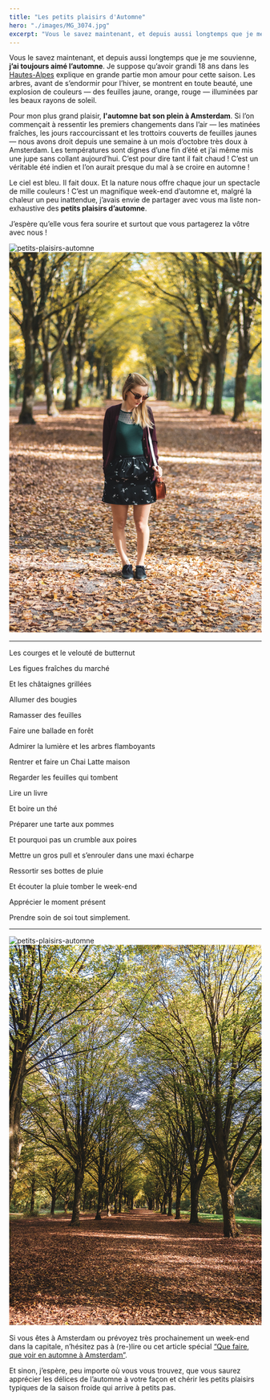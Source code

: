 ```yaml
---
title: "Les petits plaisirs d'Automne"
hero: "./images/MG_3074.jpg"
excerpt: "Vous le savez maintenant, et depuis aussi longtemps que je me souvienne, j’ai toujours aimé l’automne. Je suppose qu’avoir grandi 18 ans dans les Hautes-Alpes explique en grande partie mon amour pour cette saison. Les arbres, avant de s’endormir pour l’hiver, se montrent en toute beauté, une explosion de couleurs — des feuilles jaune, orange,"
---
```

Vous le savez maintenant, et depuis aussi longtemps que je me souvienne, **j’ai toujours aimé l’automne**. Je suppose qu’avoir grandi 18 ans dans les [Hautes-Alpes](https://www.infoclimat.fr/photolive/photos/2015-10/788566311020151751.jpg) explique en grande partie mon amour pour cette saison. Les arbres, avant de s’endormir pour l’hiver, se montrent en toute beauté, une explosion de couleurs — des feuilles jaune, orange, rouge — illuminées par les beaux rayons de soleil.

Pour mon plus grand plaisir, **l'automne bat son plein à Amsterdam**. Si l’on commençait à ressentir les premiers changements dans l’air — les matinées fraîches, les jours raccourcissant et les trottoirs couverts de feuilles jaunes — nous avons droit depuis une semaine à un mois d’octobre très doux à Amsterdam. Les températures sont dignes d’une fin d’été et j’ai même mis une jupe sans collant aujourd’hui. C’est pour dire tant il fait chaud ! C’est un véritable été indien et l’on aurait presque du mal à se croire en automne !

Le ciel est bleu. Il fait doux. Et la nature nous offre chaque jour un spectacle de mille couleurs ! C’est un magnifique week-end d’automne et, malgré la chaleur un peu inattendue, j’avais envie de partager avec vous ma liste non-exhaustive des **petits plaisirs d’automne**.

J’espère qu’elle vous fera sourire et surtout que vous partagerez la vôtre avec nous !

<div class="gallery">
<img alt="petits-plaisirs-automne" src="./images/MG_3068.png">
<img alt="petits-plaisirs-automne-amsterdamse-bos" src="./images/MG_3097.png">
</div>

---

Les courges et le velouté de butternut

Les figues fraîches du marché

Et les châtaignes grillées

Allumer des bougies

Ramasser des feuilles

Faire une ballade en forêt

Admirer la lumière et les arbres flamboyants

Rentrer et faire un Chai Latte maison

Regarder les feuilles qui tombent 

Lire un livre

Et boire un thé 

Préparer une tarte aux pommes

Et pourquoi pas un crumble aux poires

Mettre un gros pull et s’enrouler dans une maxi écharpe

Ressortir ses bottes de pluie

Et écouter la pluie tomber le week-end

Apprécier le moment présent

Prendre soin de soi tout simplement.

---

<div class="gallery">
<img alt="petits-plaisirs-automne" src="./images/MG_3085.png">
<img alt="petits-plaisirs-automne" src="./images/MG_3092.png">
</div>

Si vous êtes à Amsterdam ou prévoyez très prochainement un week-end dans la capitale, n’hésitez pas à (re-)lire ou cet article spécial [“Que faire, que voir en automne à Amsterdam”](/que-faire-voir-automne-amsterdam/).

Et sinon, j’espère, peu importe où vous vous trouvez, que vous saurez apprécier les délices de l’automne à votre façon et chérir les petits plaisirs typiques de la saison froide qui arrive à petits pas.
